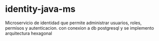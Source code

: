 # identity-java-ms
Microservicio de identidad que permite administrar usuarios, roles, permisos y autenticacion. con conexion a db postgresql y se implemento arquitectura hexagonal
